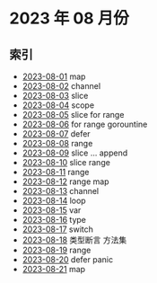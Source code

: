 # 2023 年 08 月份

## 索引

- [2023-08-01](./01/README.md) map
- [2023-08-02](./02/README.md) channel
- [2023-08-03](./03/README.md) slice
- [2023-08-04](./04/README.md) scope
- [2023-08-05](./05/README.md) slice for range
- [2023-08-06](./06/README.md) for range gorountine
- [2023-08-07](./07/README.md) defer
- [2023-08-08](./08/README.md) range
- [2023-08-09](./09/README.md) slice ... append
- [2023-08-10](./10/README.md) slice range
- [2023-08-11](./11/README.md) range
- [2023-08-12](./12/README.md) range map
- [2023-08-13](./13/README.md) channel
- [2023-08-14](./14/README.md) loop
- [2023-08-15](./15/README.md) var
- [2023-08-16](./16/README.md) type
- [2023-08-17](./17/README.md) switch
- [2023-08-18](./18/README.md) 类型断言 方法集
- [2023-08-19](./19/README.md) range
- [2023-08-20](./20/README.md) defer panic
- [2023-08-21](./21/README.md) map
